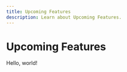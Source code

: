 ```yaml
---
title: Upcoming Features
description: Learn about Upcoming Features.
---
```


# Upcoming Features

Hello, world!

